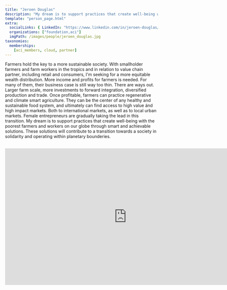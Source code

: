 ```yaml
---
title: "Jeroen Douglas"
description: "My dream is to support practices that create well-being with the poorest farmers and workers on our globe."
template: "person_page.html"
extra:
  socialLinks: { LinkedIn: "https://www.linkedin.com/in/jeroen-douglas/"}
  organizations: ["foundation,aci"]
  imgPath: /images/people/jeroen_douglas.jpg
taxonomies:
  memberships:
    [aci_members, cloud, partner]
---
```


Farmers hold the key to a more sustainable society. With smallholder farmers and farm workers in the tropics and in relation to value chain partner, including retail and consumers, I'm seeking for a more equitable wealth distribution. More income and profits for farmers is needed. For many of them, their business case is still way too thin. There are ways out. Larger farm scale, more investments to forward integration, diversified production and trade. Once profitable, farmers can practice regenerative and climate smart agriculture. They can be the center of any healthy and sustainable food system, and ultimately can find access to high value ánd high impact markets. Both to international markets, as well as to local urban markets. Female entrepreneurs are gradually taking the lead in this transition. My dream is to support practices that create well-being with the poorest farmers and workers on our globe through smart and achievable solutions. These solutions will contribute to a transition towards a society in solidarity and operating within planetary bounderies.

<BR>
<div class="aspect-w-16 aspect-h-9">
<iframe src="https://player.vimeo.com/video/412688641" width="800" height="450" frameborder="0" allow="autoplay; fullscreen" allowfullscreen></iframe>
</div>
<BR>

